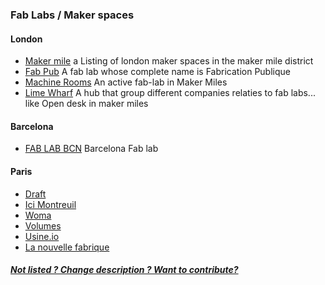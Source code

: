
### Fab Labs / Maker spaces

#### London 
* [Maker mile](http://makermile.cc) a Listing of london maker spaces in the maker mile district
* [Fab Pub](http://fab.pub/) A fab lab whose complete name is Fabrication Publique
* [Machine Rooms](http://machinesroom.org/) An active fab-lab in Maker Miles
* [Lime Wharf](http://limewharf.org) A hub that group different companies relaties to fab labs... like Open desk in maker miles

#### Barcelona 

* [FAB LAB BCN](http://fablabbcn.org) Barcelona Fab lab

#### Paris 

* [Draft](http://www.ateliers-draft.com/) 
* [Ici Montreuil](http://www.icimontreuil.com/)
* [Woma](http://www.woma.fr/)
* [Volumes](volumesparis.org)
* [Usine.io](http://www.usine.io/)
* [La nouvelle fabrique](http://www.nouvellefabrique.fr/)

##### [Not listed ? Change description ? Want to contribute?](/not-listed.md) 
